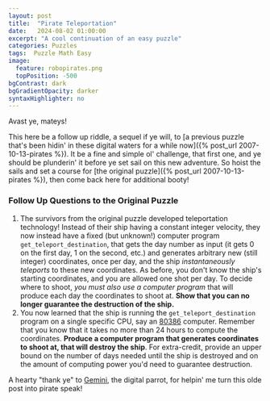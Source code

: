 ```yaml
---
layout: post
title:  "Pirate Teleportation"
date:   2024-08-02 01:00:00
excerpt: "A cool continuation of an easy puzzle"
categories: Puzzles
tags:  Puzzle Math Easy
image:
  feature: robopirates.png
  topPosition: -500
bgContrast: dark
bgGradientOpacity: darker
syntaxHighlighter: no
---
```

Avast ye, mateys!

This here be a follow up riddle, a sequel if ye will, to [a previous puzzle that's been hidin' in these digital waters for a while now]({% post_url 2007-10-13-pirates %}).
It be a fine and simple ol' challenge, that first one, and ye should be plunderin' it before ye set sail on this new adventure.
So hoist the sails and set a course for [the original puzzle]({% post_url 2007-10-13-pirates %}), then come back here for additional booty!

### Follow Up Questions to the Original Puzzle
1. The survivors from the original puzzle developed teleportation technology! Instead of their ship having a constant integer velocity, they now instead have a fixed (but unknown!) computer program `get_teleport_destination`, that gets the day number as input (it gets 0 on the first day, 1 on the second, etc.) and generates arbitrary new (still integer) coordinates, once per day, and the ship _instantaneously teleports_ to these new coordinates.
As before, you don't know the ship's starting coordinates, and you are allowed one shot per day.
To decide where to shoot, _you must also use a computer program_ that will produce each day the coordinates to shoot at. **Show that you can no longer guarantee the destruction of the ship.**
2. You now learned that the ship is running the `get_teleport_destination` program on a single specific CPU, say an [80386](https://en.wikipedia.org/wiki/I386) computer. Remember that you know that it takes no more than 24 hours to compute the coordinates. **Produce a computer program that generates coordinates to shoot at, that will destroy the ship**. For extra-credit, provide an upper bound on the number of days needed until the ship is destroyed and on the amount of computing power you'd need to guarantee destruction.

A hearty "thank ye" to [Gemini](https://gemini.google.com/), the digital parrot, for helpin' me turn this olde post into pirate speak!
